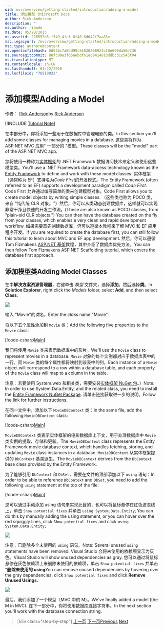 ```yaml
---
uid: mvc/overview/getting-started/introduction/adding-a-model
title: 添加模型 |Microsoft Docs
author: Rick-Anderson
description: ''
ms.author: riande
ms.date: 05/28/2015
ms.assetid: 276552b5-f349-4fcf-8f40-6d042f7aa88e
msc.legacyurl: /mvc/overview/getting-started/introduction/adding-a-model
msc.type: authoredcontent
ms.openlocfilehash: 0d926c7a8bd99c56820208921c10e609da56d236
ms.sourcegitcommit: 88fc80e3f65aebdf61ec9414810ddbc31c543f04
ms.translationtype: MT
ms.contentlocale: zh-CN
ms.lasthandoff: 01/22/2020
ms.locfileid: "76519032"
---
```

# <a name="adding-a-model"></a><span data-ttu-id="422bc-102">添加模型</span><span class="sxs-lookup"><span data-stu-id="422bc-102">Adding a Model</span></span>

<span data-ttu-id="422bc-103">作者： [Rick Anderson]((https://twitter.com/RickAndMSFT))</span><span class="sxs-lookup"><span data-stu-id="422bc-103">by [Rick Anderson]((https://twitter.com/RickAndMSFT))</span></span>

[!INCLUDE [Tutorial Note](index.md)]

<span data-ttu-id="422bc-104">在本部分中，你将添加一些用于在数据库中管理电影的类。</span><span class="sxs-lookup"><span data-stu-id="422bc-104">In this section you'll add some classes for managing movies in a database.</span></span> <span data-ttu-id="422bc-105">这些类将作为 ASP.NET MVC 应用&quot; 一部分的 &quot;模型。</span><span class="sxs-lookup"><span data-stu-id="422bc-105">These classes will be the &quot;model&quot; part of the ASP.NET MVC app.</span></span>

<span data-ttu-id="422bc-106">您将使用一种称为[实体框架](https://docs.microsoft.com/ef/)的 .NET Framework 数据访问技术来定义和使用这些模型类。</span><span class="sxs-lookup"><span data-stu-id="422bc-106">You'll use a .NET Framework data-access technology known as the [Entity Framework](https://docs.microsoft.com/ef/) to define and work with these model classes.</span></span> <span data-ttu-id="422bc-107">实体框架（通常称为 EF）支持名为*Code First*的开发模式。</span><span class="sxs-lookup"><span data-stu-id="422bc-107">The Entity Framework (often referred to as EF) supports a development paradigm called *Code First*.</span></span> <span data-ttu-id="422bc-108">Code First 允许通过编写简单的类来创建模型对象。</span><span class="sxs-lookup"><span data-stu-id="422bc-108">Code First allows you to create model objects by writing simple classes.</span></span> <span data-ttu-id="422bc-109">（这些类也称为 POCO 类，来自 &quot;纯传统 CLR 对象。&quot;）然后，你可以从类动态创建数据库，这样就可以实现非常干净且快速的开发工作流。</span><span class="sxs-lookup"><span data-stu-id="422bc-109">(These are also known as POCO classes, from &quot;plain-old CLR objects.&quot;) You can then have the database created on the fly from your classes, which enables a very clean and rapid development workflow.</span></span> <span data-ttu-id="422bc-110">如果需要首先创建数据库，仍可以遵循本教程来了解 MVC 和 EF 应用程序开发。</span><span class="sxs-lookup"><span data-stu-id="422bc-110">If you are required to create the database first, you can still follow this tutorial to learn about MVC and EF app development.</span></span> <span data-ttu-id="422bc-111">然后，你可以遵循 Tom Fizmakens [ASP.NET 基架](xref:visual-studio/overview/2013/aspnet-scaffolding-overview)教程，其中介绍了数据库优先方法。</span><span class="sxs-lookup"><span data-stu-id="422bc-111">You can then follow Tom Fizmakens [ASP.NET Scaffolding](xref:visual-studio/overview/2013/aspnet-scaffolding-overview) tutorial, which covers the database first approach.</span></span>

## <a name="adding-model-classes"></a><span data-ttu-id="422bc-112">添加模型类</span><span class="sxs-lookup"><span data-stu-id="422bc-112">Adding Model Classes</span></span>

<span data-ttu-id="422bc-113">在中**解决方案资源管理器**，右键单击 *模型* 文件夹，选择**添加**，然后选择**类**。</span><span class="sxs-lookup"><span data-stu-id="422bc-113">In **Solution Explorer**, right click the *Models* folder, select **Add**, and then select **Class**.</span></span>

![](adding-a-model/_static/image1.png)

<span data-ttu-id="422bc-114">输入 &quot;Movie&quot;的*类*名。</span><span class="sxs-lookup"><span data-stu-id="422bc-114">Enter the *class* name &quot;Movie&quot;.</span></span>

<span data-ttu-id="422bc-115">将以下五个属性添加到 `Movie` 类：</span><span class="sxs-lookup"><span data-stu-id="422bc-115">Add the following five properties to the `Movie` class:</span></span>

[!code-csharp[Main](adding-a-model/samples/sample1.cs)]

<span data-ttu-id="422bc-116">我们将使用 `Movie` 类来表示数据库中的影片。</span><span class="sxs-lookup"><span data-stu-id="422bc-116">We'll use the `Movie` class to represent movies in a database.</span></span> <span data-ttu-id="422bc-117">`Movie` 对象的每个实例都对应于数据库表中的一行，而 `Movie` 类的每个属性都将映射到该表中的列。</span><span class="sxs-lookup"><span data-stu-id="422bc-117">Each instance of a `Movie` object will correspond to a row within a database table, and each property of the `Movie` class will map to a column in the table.</span></span>

<span data-ttu-id="422bc-118">注意：若要使用 System.web 和相关类，需要安装[实体框架 NuGet 包](https://www.nuget.org/packages/EntityFramework/)。）</span><span class="sxs-lookup"><span data-stu-id="422bc-118">Note: In order to use System.Data.Entity, and the related class, you need to install the [Entity Framework NuGet Package](https://www.nuget.org/packages/EntityFramework/).</span></span> <span data-ttu-id="422bc-119">请单击链接获取进一步的说明。</span><span class="sxs-lookup"><span data-stu-id="422bc-119">Follow the link for further instructions.</span></span>

<span data-ttu-id="422bc-120">在同一文件中，添加以下 `MovieDBContext` 类：</span><span class="sxs-lookup"><span data-stu-id="422bc-120">In the same file, add the following `MovieDBContext` class:</span></span>

[!code-csharp[Main](adding-a-model/samples/sample2.cs?highlight=2,15-18)]

<span data-ttu-id="422bc-121">`MovieDBContext` 类表示实体框架的电影数据库上下文，用于处理数据库中 `Movie` 类实例的提取、存储和更新。</span><span class="sxs-lookup"><span data-stu-id="422bc-121">The `MovieDBContext` class represents the Entity Framework movie database context, which handles fetching, storing, and updating `Movie` class instances in a database.</span></span> <span data-ttu-id="422bc-122">`MovieDBContext` 从实体框架提供的 `DbContext` 基类派生。</span><span class="sxs-lookup"><span data-stu-id="422bc-122">The `MovieDBContext` derives from the `DbContext` base class provided by the Entity Framework.</span></span>

<span data-ttu-id="422bc-123">为了能够引用 `DbContext` 和 `DbSet`，需要在文件的顶部添加以下 `using` 语句：</span><span class="sxs-lookup"><span data-stu-id="422bc-123">In order to be able to reference `DbContext` and `DbSet`, you need to add the following `using` statement at the top of the file:</span></span>

[!code-csharp[Main](adding-a-model/samples/sample3.cs)]

<span data-ttu-id="422bc-124">您可以通过手动添加 using 语句来实现此目的，也可以将鼠标悬停在红色波浪线上，单击 `Show potential fixes` 并单击 `using System.Data.Entity;`</span><span class="sxs-lookup"><span data-stu-id="422bc-124">You can do this by manually adding the using statement, or you can hover over the red squiggly lines, click `Show potential fixes` and click `using System.Data.Entity;`</span></span>

![](adding-a-model/_static/image2.png)

<span data-ttu-id="422bc-125">注意：已删除多个未使用的 `using` 语句。</span><span class="sxs-lookup"><span data-stu-id="422bc-125">Note: Several unused `using` statements have been removed.</span></span> <span data-ttu-id="422bc-126">Visual Studio 会将未使用的依赖项显示为灰色。</span><span class="sxs-lookup"><span data-stu-id="422bc-126">Visual Studio will show unused dependencies as gray.</span></span> <span data-ttu-id="422bc-127">您可以通过将鼠标悬停在灰色依赖项上来删除未使用的依赖项，单击 `Show potential fixes` 并单击 "**删除未使用的 using**</span><span class="sxs-lookup"><span data-stu-id="422bc-127">You can remove unused dependencies by hovering over the gray dependencies, click `Show potential fixes` and click **Remove Unused Usings.**</span></span>

![](adding-a-model/_static/image3.png)

<span data-ttu-id="422bc-128">最后，我们添加了一个模型（MVC 中的 M）。</span><span class="sxs-lookup"><span data-stu-id="422bc-128">We've finally added a model (the M in MVC).</span></span> <span data-ttu-id="422bc-129">在下一部分中，你将使用数据库连接字符串。</span><span class="sxs-lookup"><span data-stu-id="422bc-129">In the next section you'll work with the database connection string.</span></span>

> [!div class="step-by-step"]
> <span data-ttu-id="422bc-130">[上一页](adding-a-view.md)
> [下一页](creating-a-connection-string.md)</span><span class="sxs-lookup"><span data-stu-id="422bc-130">[Previous](adding-a-view.md)
[Next](creating-a-connection-string.md)</span></span>
